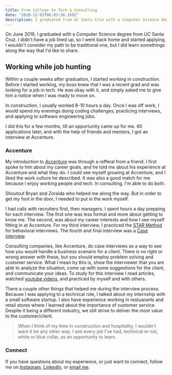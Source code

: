 ```yaml
---
title: From College to Tech & Consulting
date: "2020-12-03T06:03:30.169Z"
description: I graduated from UC Santa Cruz with a Computer Science degree and now work in consulting and tech.
---
```


On June 2019, I graduated with a Computer Science degree from UC Santa Cruz.
I didn't have a job lined up, so I went back home and started applying.
I wouldn't consider my path to be traditional one, but I did learn somethings along the way that I'd like to share.

## Working while job hunting

Within a couple weeks after graduation, I started working in construction. Before I started working, my boss knew that I was a recent grad and was looking for a job in tech. He was okay with it, and simply asked me to
give him a notice when I was ready to move on.

In construction, I usually worked 8-10 hours a day.
Once I was off work, I would spend my evenings doing coding challenges,
practicing interviews, and applying to software engineering jobs.

I did this for a few months, till an opportunity came up for me.
60 applications later, and with the help of friends and mentors, 
I got an interview at Accenture.

### Accenture

My introduction to <a href="http://accenture.com/" target="_blank" rel="noreferrer">Accenture</a>
 was through a refferal from a friend. I first spoke to him about my career goals, and he told me about his experience at Accenture and what they do. I could see myself growing at Accenture, and I liked the work culture he described. It was also a good match for me because I enjoy working people and tech. In consulting, I'm able to do both.

Shoutout Bryan and Zoraida who helped me along the way. But in order to get my foot in the door, I needed to put in the work myself.

I had calls with recruiters first, then managers.
I spent hours a day prepping for each interview.
The first one was less formal and more about getting to know me.
The second, was about my career interests and how I see myself fitting in at Accenture.
For my third interview, I practiced the <a href="https://www.indeed.com/hire/c/info/star-interview-format?aceid=&gclid=Cj0KCQiAk53-BRD0ARIsAJuNhpvDgIFRH5Yjo65ZW91BZkn5X5RAhOV7tPAJk8IBpIzF1yC6AjNJmZoaAhSdEALw_wcB" target="_blank">STAR Method</a> for behavioral interviews.
The fourth and final interview was a <a href='https://biginterview.com/case-interview-questions/' target='_blank'>Case interview</a>.

Consulting companies, like Accenture, do case interviews as a way to see how you would
handle a business scenario for a client. There is no right or wrong answer with these,
but you should employ problem solving and customer service. What I mean by this is, show the interviewer
that you are able to analyze the situation, come up with some suggestions for the client, and communicate your ideas.
To study for this interview I read articles, watched <a href='https://www.youtube.com/user/caseinterview' target='_blank'>youtube videos</a>, and practiced by myself and with others.

There a couple other things that helped me during the interview process. Because I was applying to a technical role, I talked about my internship with a small software startup. I also have experience working in restuarants and retail stores where I learned about the importance of customer service. Despite it being a different industry, we still strive to deliver the most value to the customer/client.

> When I think of my time in construction and hospitality, I wouldn't want it be any other way. I see every job I've had, technical or not, white or blue collar, as an opportunity to learn.

### Connect

If you have questions about my experience, or just want to connect, follow me on <a href='https://www.instagram.com/arturo_creates/' target='_blank'>Instagram</a>, <a href='https://www.linkedin.com/in/rturolopez/' target='_blank'>LinkedIn</a>, or <a href='https://www.arturocreates.com/' target='_blank'>email me</a>.